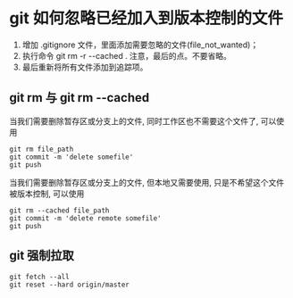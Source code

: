 # git 如何忽略已经加入到版本控制的文件

1. 增加 .gitignore 文件，里面添加需要忽略的文件(file_not_wanted)；
2. 执行命令 git rm -r --cached .  注意，最后的点。不要省略。
3. 最后重新将所有文件添加到追踪项。

## git rm 与 git rm --cached

当我们需要删除暂存区或分支上的文件, 同时工作区也不需要这个文件了, 可以使用

```git
git rm file_path
git commit -m 'delete somefile'
git push
```

当我们需要删除暂存区或分支上的文件, 但本地又需要使用, 只是不希望这个文件被版本控制, 可以使用

```git
git rm --cached file_path
git commit -m 'delete remote somefile'
git push
```

## git 强制拉取

```git
git fetch --all
git reset --hard origin/master
```
